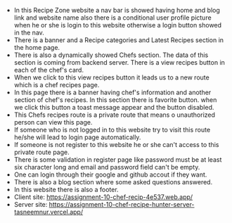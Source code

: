 - In this Recipe Zone website a nav bar is showed having home and blog link and website name also there is a conditional user profile picture when he or she is login to this website otherwise a login button showed in the nav.
- There is a banner and a Recipe categories and Latest Recipes section in the home page.
- There is also a dynamically showed Chefs section. The data of this section is coming from backend server. There is a view recipes button in each of the chef's card.
- When we click to this view recipes button it leads us to a new route which is a chef recipes page.
- In this page there is a banner having chef's information and another section of chef's recipes. In this section there is favorite button. when we click this button a toast message appear and the button disabled.
- This Chefs recipes route is a private route that means o unauthorized person can view this page.
- If someone who is not logged in to this website try to visit this route he/she will lead to login page automatically.
- If someone is not register to this website he or she can't access to this private route page.
- There is some validation in register page like password must be at least six character long and email and password field can't be empty.
- One can login through their google and github accout if they want.
- There is also a blog section where some asked questions answered.
- In this website there is also a footer.
- Client site: https://assignment-10-chef-recip-4e537.web.app/
- Server site: https://assignment-10-chef-recipe-hunter-server-tasneemnur.vercel.app/